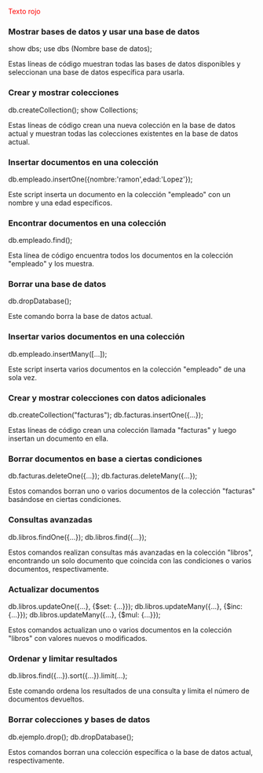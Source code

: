 <span style="color:red;">Texto rojo</span>

### Mostrar bases de datos y usar una base de datos

show dbs;
use dbs (Nombre base de datos);

Estas líneas de código muestran todas las bases de datos disponibles y seleccionan una base de datos específica para usarla.

### Crear y mostrar colecciones

db.createCollection();
show Collections;

Estas líneas de código crean una nueva colección en la base de datos actual y muestran todas las colecciones existentes en la base de datos actual.

### Insertar documentos en una colección

db.empleado.insertOne({nombre:'ramon',edad:'Lopez'});


Este script inserta un documento en la colección "empleado" con un nombre y una edad específicos.

### Encontrar documentos en una colección

db.empleado.find();


Esta línea de código encuentra todos los documentos en la colección "empleado" y los muestra.

### Borrar una base de datos

db.dropDatabase();


Este comando borra la base de datos actual.

### Insertar varios documentos en una colección

db.empleado.insertMany([...]);


Este script inserta varios documentos en la colección "empleado" de una sola vez.

### Crear y mostrar colecciones con datos adicionales

db.createCollection("facturas");
db.facturas.insertOne({...});


Estas líneas de código crean una colección llamada "facturas" y luego insertan un documento en ella.

### Borrar documentos en base a ciertas condiciones

db.facturas.deleteOne({...});
db.facturas.deleteMany({...});


Estos comandos borran uno o varios documentos de la colección "facturas" basándose en ciertas condiciones.

### Consultas avanzadas
db.libros.findOne({...});
db.libros.find({...});

Estos comandos realizan consultas más avanzadas en la colección "libros", encontrando un solo documento que coincida con las condiciones o varios documentos, respectivamente.

### Actualizar documentos

db.libros.updateOne({...}, {$set: {...}});
db.libros.updateMany({...}, {$inc: {...}});
db.libros.updateMany({...}, {$mul: {...}});


Estos comandos actualizan uno o varios documentos en la colección "libros" con valores nuevos o modificados.

### Ordenar y limitar resultados

db.libros.find({...}).sort({...}).limit(...);


Este comando ordena los resultados de una consulta y limita el número de documentos devueltos.

### Borrar colecciones y bases de datos

db.ejemplo.drop();
db.dropDatabase();


Estos comandos borran una colección específica o la base de datos actual, respectivamente.